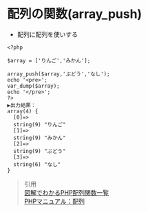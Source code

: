 # 配列の関数(array_push)  
* 配列に配列を使いする  
```
<?php

$array = ['りんご','みかん'];

array_push($array,'ぶどう','なし');
echo '<pre>';
var_dump($array);
echo '</pre>';
?>
▶️出力結果：
array(4) {
  [0]=>
  string(9) "りんご"
  [1]=>
  string(9) "みかん"
  [2]=>
  string(9) "ぶどう"
  [3]=>
  string(6) "なし"
}
```


> 引用  
[図解でわかるPHP配列関数一覧](http://html2php.starrypages.net/php/array-funcs)  
[PHPマニュアル：配列](https://www.php.net/manual/ja/language.types.array.php)  
